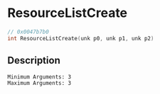 # ResourceListCreate
```c
// 0x0047b7b0
int ResourceListCreate(unk p0, unk p1, unk p2)
```
## Description
```
Minimum Arguments: 3
Maximum Arguments: 3
```
